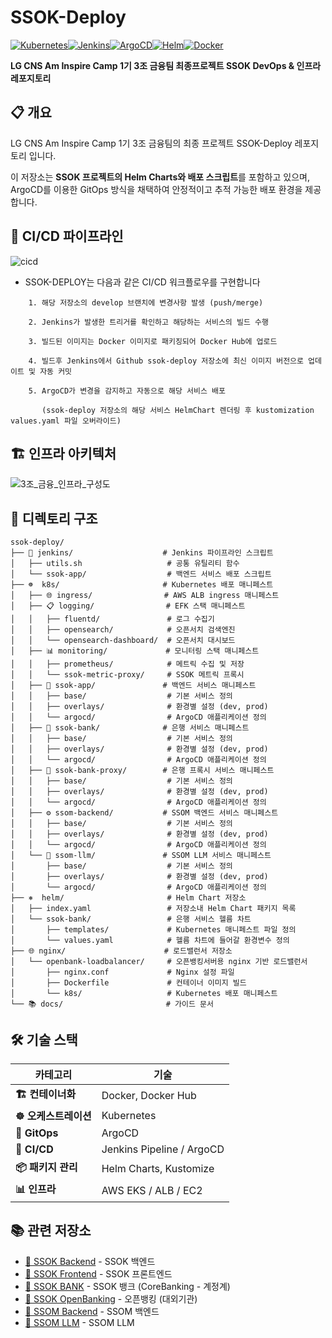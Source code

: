 # SSOK-Deploy

[![Kubernetes](https://img.shields.io/badge/kubernetes-326ce5.svg?&style=for-the-badge&logo=kubernetes&logoColor=white)](https://kubernetes.io/)[![Jenkins](https://img.shields.io/badge/Jenkins-D24939?style=for-the-badge&logo=Jenkins&logoColor=white)](https://jenkins.io/)[![ArgoCD](https://img.shields.io/badge/ArgoCD-EF7B4D?style=for-the-badge&logo=argo&logoColor=white)](https://argoproj.github.io/cd/)[![Helm](https://img.shields.io/badge/Helm-0F1689?style=for-the-badge&logo=Helm&logoColor=white)](https://helm.sh/)[![Docker](https://img.shields.io/badge/docker-0db7ed.svg?&style=for-the-badge&logo=docker&logoColor=white)](https://docker.com/)

**LG CNS Am Inspire Camp 1기 3조 금융팀 최종프로젝트 SSOK DevOps & 인프라 레포지토리**

## 📋 개요

LG CNS Am Inspire Camp 1기 3조 금융팀의 최종 프로젝트 SSOK-Deploy 레포지토리 입니다.

이 저장소는 **SSOK 프로젝트의 Helm Charts와 배포 스크립트**를 포함하고 있으며, ArgoCD를 이용한 GitOps 방식을 채택하여 안정적이고 추적 가능한 배포 환경을 제공합니다.

## 🔄 CI/CD 파이프라인

![cicd](https://github.com/user-attachments/assets/49cabdf4-b133-4dff-9792-d8915dea4d1a)

  * SSOK-DEPLOY는 다음과 같은 CI/CD 워크플로우를 구현합니다

```
    1. 해당 저장소의 develop 브랜치에 변경사항 발생 (push/merge)

    2. Jenkins가 발생한 트리거를 확인하고 해당하는 서비스의 빌드 수행

    3. 빌드된 이미지는 Docker 이미지로 패키징되어 Docker Hub에 업로드

    4. 빌드후 Jenkins에서 Github ssok-deploy 저장소에 최신 이미지 버전으로 업데이트 및 자동 커밋

    5. ArgoCD가 변경을 감지하고 자동으로 해당 서비스 배포

       (ssok-deploy 저장소의 해당 서비스 HelmChart 렌더링 후 kustomization values.yaml 파일 오버라이드)
```

## 🏗️ 인프라 아키텍처

![3조_금융_인프라_구성도](https://github.com/user-attachments/assets/c1502f53-4cab-46f0-8024-ad701662cb57)

## 📁 디렉토리 구조

```
ssok-deploy/
├── 🔧 jenkins/                    # Jenkins 파이프라인 스크립트
│   ├── utils.sh                   # 공통 유틸리티 함수
│   └── ssok-app/                  # 백엔드 서비스 배포 스크립트
├── ☸️  k8s/                       # Kubernetes 배포 매니페스트
│   ├── 🌐 ingress/                # AWS ALB ingress 매니페스트
│   ├── 📋 logging/                # EFK 스택 매니페스트
│   │   ├── fluentd/               # 로그 수집기
│   │   ├── opensearch/            # 오픈서치 검색엔진
│   │   └── opensearch-dashboard/  # 오픈서치 대시보드
│   ├── 📊 monitoring/             # 모니터링 스택 매니페스트
│   │   ├── prometheus/            # 메트릭 수집 및 저장
│   │   └── ssok-metric-proxy/     # SSOK 메트릭 프록시
│   ├── 🚀 ssok-app/               # 백엔드 서비스 매니페스트
│   │   ├── base/                  # 기본 서비스 정의
│   │   ├── overlays/              # 환경별 설정 (dev, prod)
│   │   └── argocd/                # ArgoCD 애플리케이션 정의
│   ├── 🏦 ssok-bank/              # 은행 서비스 매니페스트
│   │   ├── base/                  # 기본 서비스 정의
│   │   ├── overlays/              # 환경별 설정 (dev, prod)
│   │   └── argocd/                # ArgoCD 애플리케이션 정의
│   ├── 🔗 ssok-bank-proxy/        # 은행 프록시 서비스 매니페스트
│   │   ├── base/                  # 기본 서비스 정의
│   │   ├── overlays/              # 환경별 설정 (dev, prod)
│   │   └── argocd/                # ArgoCD 애플리케이션 정의
│   ├── ⚙️ ssom-backend/           # SSOM 백엔드 서비스 매니페스트
│   │   ├── base/                  # 기본 서비스 정의
│   │   ├── overlays/              # 환경별 설정 (dev, prod)
│   │   └── argocd/                # ArgoCD 애플리케이션 정의
│   └── 🤖 ssom-llm/               # SSOM LLM 서비스 매니페스트
│       ├── base/                  # 기본 서비스 정의
│       ├── overlays/              # 환경별 설정 (dev, prod)
│       └── argocd/                # ArgoCD 애플리케이션 정의
├── ⎈  helm/                       # Helm Chart 저장소
│   ├── index.yaml                 # 저장소내 Helm Chart 패키지 목록
│   └── ssok-bank/                 # 은행 서비스 헬름 차트
│       ├── templates/             # Kubernetes 매니페스트 파일 정의
│       └── values.yaml            # 헬름 차트에 들어갈 환경변수 정의
├── 🌐 nginx/                      # 로드밸런서 저장소
│   └── openbank-loadbalancer/     # 오픈뱅킹서버용 nginx 기반 로드밸런서
│       ├── nginx.conf             # Nginx 설정 파일
│       ├── Dockerfile             # 컨테이너 이미지 빌드
│       └── k8s/                   # Kubernetes 배포 매니페스트
└── 📚 docs/                       # 가이드 문서
```

## 🛠️ 기술 스택

<div align="center">

| 카테고리             | 기술                      |
| -------------------- | ------------------------- |
| **🏗️ 컨테이너화**     | Docker, Docker Hub        |
| **☸️ 오케스트레이션** | Kubernetes                |
| **🔄 GitOps**         | ArgoCD                    |
| **🚀 CI/CD**          | Jenkins Pipeline / ArgoCD |
| **📦 패키지 관리**    | Helm Charts, Kustomize    |
| **📊 인프라**         | AWS EKS / ALB / EC2       |

</div>

## 📚 관련 저장소

- [🔗 SSOK Backend](https://github.com/Team-SSOK/ssok-backend) - SSOK 백엔드
- [🔗 SSOK Frontend](https://github.com/Team-SSOK/ssok-frontend) - SSOK 프론트엔드
- [🔗 SSOK BANK](https://github.com/Team-SSOK/ssok-bank) - SSOK 뱅크 (CoreBanking - 계정계)
- [🔗 SSOK OpenBanking](https://github.com/Team-SSOK/ssok-openbanking) - 오픈뱅킹 (대외기관)
- [🔗 SSOM Backend](https://github.com/Team-SSOK/ssom-backend) - SSOM 백엔드
- [🔗 SSOM LLM](https://github.com/Team-SSOK/ssom-llm) - SSOM LLM
